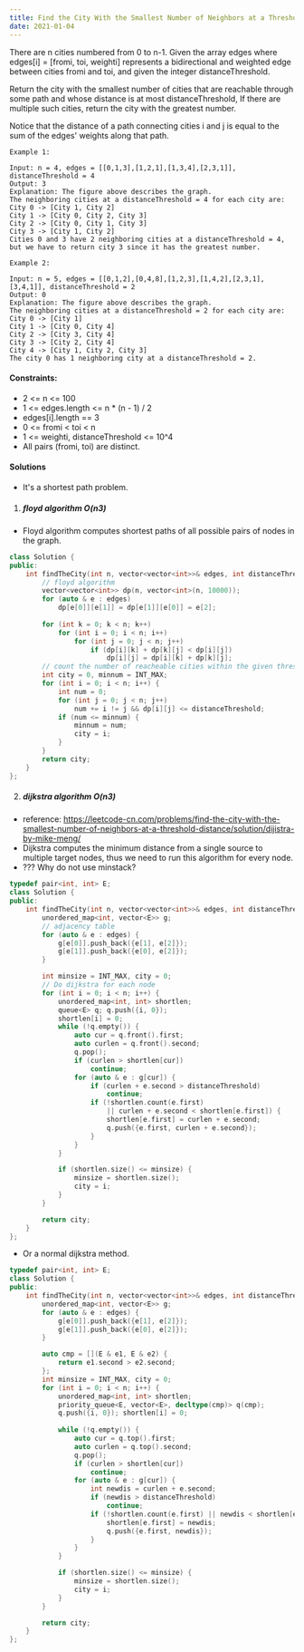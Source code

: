 ```yaml
---
title: Find the City With the Smallest Number of Neighbors at a Threshold Distance
date: 2021-01-04
---
```

There are n cities numbered from 0 to n-1. Given the array edges where edges[i] = [fromi, toi, weighti] represents a bidirectional and weighted edge between cities fromi and toi, and given the integer distanceThreshold.

Return the city with the smallest number of cities that are reachable through some path and whose distance is at most distanceThreshold, If there are multiple such cities, return the city with the greatest number.

Notice that the distance of a path connecting cities i and j is equal to the sum of the edges' weights along that path.

 

```
Example 1:

Input: n = 4, edges = [[0,1,3],[1,2,1],[1,3,4],[2,3,1]], distanceThreshold = 4
Output: 3
Explanation: The figure above describes the graph. 
The neighboring cities at a distanceThreshold = 4 for each city are:
City 0 -> [City 1, City 2] 
City 1 -> [City 0, City 2, City 3] 
City 2 -> [City 0, City 1, City 3] 
City 3 -> [City 1, City 2] 
Cities 0 and 3 have 2 neighboring cities at a distanceThreshold = 4, but we have to return city 3 since it has the greatest number.

Example 2:

Input: n = 5, edges = [[0,1,2],[0,4,8],[1,2,3],[1,4,2],[2,3,1],[3,4,1]], distanceThreshold = 2
Output: 0
Explanation: The figure above describes the graph. 
The neighboring cities at a distanceThreshold = 2 for each city are:
City 0 -> [City 1] 
City 1 -> [City 0, City 4] 
City 2 -> [City 3, City 4] 
City 3 -> [City 2, City 4]
City 4 -> [City 1, City 2, City 3] 
The city 0 has 1 neighboring city at a distanceThreshold = 2.
```

 

#### Constraints:

-    2 <= n <= 100
-    1 <= edges.length <= n * (n - 1) / 2
-    edges[i].length == 3
-    0 <= fromi < toi < n
-    1 <= weighti, distanceThreshold <= 10^4
-    All pairs (fromi, toi) are distinct.


#### Solutions

- It's a shortest path problem.

1. ##### floyd algorithm O(n3)

- Floyd algorithm computes shortest paths of all possible pairs of nodes in the graph.

```cpp
class Solution {
public:
    int findTheCity(int n, vector<vector<int>>& edges, int distanceThreshold) {
        // floyd algorithm
        vector<vector<int>> dp(n, vector<int>(n, 10000));
        for (auto & e : edges)
            dp[e[0]][e[1]] = dp[e[1]][e[0]] = e[2];
        
        for (int k = 0; k < n; k++)
            for (int i = 0; i < n; i++)
                for (int j = 0; j < n; j++)
                    if (dp[i][k] + dp[k][j] < dp[i][j])
                        dp[i][j] = dp[i][k] + dp[k][j];
        // count the number of reacheable cities within the given threshold
        int city = 0, minnum = INT_MAX;
        for (int i = 0; i < n; i++) {
            int num = 0;
            for (int j = 0; j < n; j++)
                num += i != j && dp[i][j] <= distanceThreshold;
            if (num <= minnum) {
                minnum = num;
                city = i;
            }
        }
        return city;
    }
};
```


2. ##### dijkstra algorithm O(n3)

- reference: https://leetcode-cn.com/problems/find-the-city-with-the-smallest-number-of-neighbors-at-a-threshold-distance/solution/dijistra-by-mike-meng/
- Dijkstra computes the minimum distance from a single source to multiple target nodes, thus we need to run this algorithm for every node.
- ??? Why do not use minstack?

```cpp
typedef pair<int, int> E;
class Solution {
public:
    int findTheCity(int n, vector<vector<int>>& edges, int distanceThreshold) {
        unordered_map<int, vector<E>> g;
        // adjacency table
        for (auto & e : edges) {
            g[e[0]].push_back({e[1], e[2]});
            g[e[1]].push_back({e[0], e[2]});
        }

        int minsize = INT_MAX, city = 0;
        // Do dijkstra for each node
        for (int i = 0; i < n; i++) {
            unordered_map<int, int> shortlen;
            queue<E> q; q.push({i, 0});
            shortlen[i] = 0;
            while (!q.empty()) {
                auto cur = q.front().first;
                auto curlen = q.front().second;
                q.pop();
                if (curlen > shortlen[cur])
                    continue;
                for (auto & e : g[cur]) {
                    if (curlen + e.second > distanceThreshold)
                        continue;
                    if (!shortlen.count(e.first) 
                        || curlen + e.second < shortlen[e.first]) {
                        shortlen[e.first] = curlen + e.second;
                        q.push({e.first, curlen + e.second});
                    }
                }
            }

            if (shortlen.size() <= minsize) {
                minsize = shortlen.size();
                city = i;
            }
        }

        return city;
    }
};
```

- Or a normal dijkstra method.

```cpp
typedef pair<int, int> E;
class Solution {
public:
    int findTheCity(int n, vector<vector<int>>& edges, int distanceThreshold) {
        unordered_map<int, vector<E>> g;
        for (auto & e : edges) {
            g[e[0]].push_back({e[1], e[2]});
            g[e[1]].push_back({e[0], e[2]});
        }

        auto cmp = [](E & e1, E & e2) {
            return e1.second > e2.second;
        };
        int minsize = INT_MAX, city = 0;
        for (int i = 0; i < n; i++) {
            unordered_map<int, int> shortlen;
            priority_queue<E, vector<E>, decltype(cmp)> q(cmp);
            q.push({i, 0}); shortlen[i] = 0;
    
            while (!q.empty()) {
                auto cur = q.top().first;
                auto curlen = q.top().second;
                q.pop();
                if (curlen > shortlen[cur])
                    continue;
                for (auto & e : g[cur]) {
                    int newdis = curlen + e.second;
                    if (newdis > distanceThreshold)
                        continue;
                    if (!shortlen.count(e.first) || newdis < shortlen[e.first]) {
                        shortlen[e.first] = newdis;
                        q.push({e.first, newdis});
                    }
                }
            }

            if (shortlen.size() <= minsize) {
                minsize = shortlen.size();
                city = i;
            }
        }

        return city;
    }
};
```


